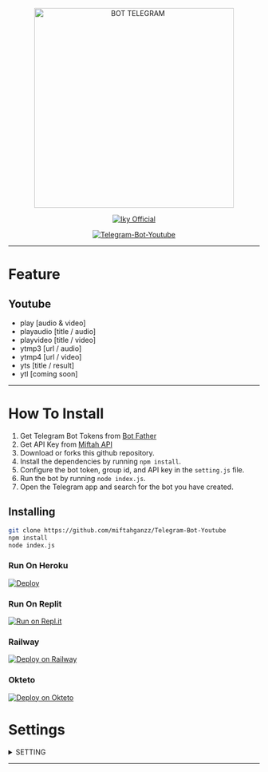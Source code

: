 <p align="center">
<img src="https://btch.pages.dev/file/9e4162d4034241953fdfb.jpg" alt="BOT TELEGRAM" width="400"/>

 <p align="center">
    <a href="https://miftahganzz.github.io">
        <img
            src="https://readme-typing-svg.herokuapp.com?size=15&width=280&lines=Telegram+Bot+Youtube+🌐"
            alt="Iky Official"
        />
    </a>
</p>

  
</p>
<p align="center">
<a href="#">
<img title="Telegram-Bot-Youtube" src="https://img.shields.io/badge/Bot-Telegram-green?colorA=%23ff0000&colorB=%23017e40&style=for-the-badge">
</a>
  </p>


----------
# Feature
## Youtube
* play [audio & video]
* playaudio [title / audio]
* playvideo [title / video]
* ytmp3 [url / audio]
* ytmp4 [url / video]
* yts [title / result]
* ytl [coming soon]

----------
# How To Install
1. Get Telegram Bot Tokens from [Bot Father](https://t.me/@BotFather)
2. Get API Key from [Miftah API](https://api.miftahganzz.my.id)
3. Download or forks this github repository.
4. Install the dependencies by running `npm install`.
5. Configure the bot token, group id, and API key in the `setting.js` file.
6. Run the bot by running `node index.js`.
7. Open the Telegram app and search for the bot you have created.

## Installing
```bash
git clone https://github.com/miftahganzz/Telegram-Bot-Youtube
npm install
node index.js
```
### Run On Heroku
[![Deploy](https://www.herokucdn.com/deploy/button.svg)](https://heroku.com/deploy?template=https://github.com/miftahganzz/Telegram-Bot-Youtube)

### Run On Replit
[![Run on Repl.it](https://repl.it/badge/github/miftah0908/Bot-Anonymous)](https://repl.it/github/miftahganzz/Telegram-Bot-Youtube)

### Railway
[![Deploy on Railway](https://railway.app/button.svg)](https://railway.app?referralCode=miftah0908)

### Okteto
[![Deploy on Okteto](https://okteto.com/develop-okteto.svg)](https://cloud.okteto.com/deploy)

# Settings
 
<details>
  <summary>SETTING</summary>
	
You can edit owner and other in `'./setting.js'`
```ts
module.exports = {
  tokenBot: '', // your bot token
  apikey: 'free', // default global, zex, or free
  miftahapi: 'https://api.miftahganzz.my.id/api/'
};
```

</details>

----------
